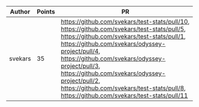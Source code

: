 | Author | Points | PR |
|--- | --- | ---|
| svekars | 35 | https://github.com/svekars/test-stats/pull/10, https://github.com/svekars/test-stats/pull/5, https://github.com/svekars/test-stats/pull/1, https://github.com/svekars/odyssey-project/pull/4, https://github.com/svekars/odyssey-project/pull/3, https://github.com/svekars/odyssey-project/pull/2, https://github.com/svekars/test-stats/pull/8, https://github.com/svekars/test-stats/pull/11 | |
